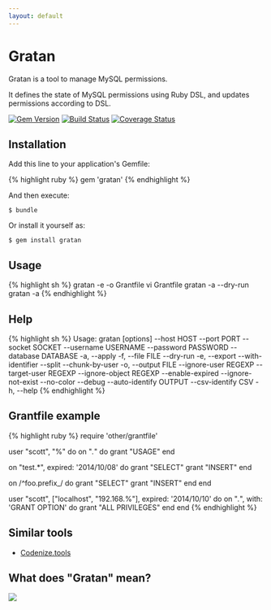 ```yaml
---
layout: default
---
```


# Gratan

Gratan is a tool to manage MySQL permissions.

It defines the state of MySQL permissions using Ruby DSL, and updates permissions according to DSL.

[![Gem Version](https://badge.fury.io/rb/gratan.svg)](http://badge.fury.io/rb/gratan)
[![Build Status](https://travis-ci.org/winebarrel/gratan.svg?branch=master)](https://travis-ci.org/winebarrel/gratan)
[![Coverage Status](https://img.shields.io/coveralls/winebarrel/gratan.svg)](https://coveralls.io/r/winebarrel/gratan?branch=master)

## Installation

Add this line to your application's Gemfile:

{% highlight ruby %}
gem 'gratan'
{% endhighlight %}


And then execute:

    $ bundle

Or install it yourself as:

    $ gem install gratan

## Usage

{% highlight sh %}
gratan -e -o Grantfile
vi Grantfile
gratan -a --dry-run
gratan -a
{% endhighlight %}

## Help

{% highlight sh %}
Usage: gratan [options]
        --host HOST
        --port PORT
        --socket SOCKET
        --username USERNAME
        --password PASSWORD
        --database DATABASE
    -a, --apply
    -f, --file FILE
        --dry-run
    -e, --export
        --with-identifier
        --split
        --chunk-by-user
    -o, --output FILE
        --ignore-user REGEXP
        --target-user REGEXP
        --ignore-object REGEXP
        --enable-expired
        --ignore-not-exist
        --no-color
        --debug
        --auto-identify OUTPUT
        --csv-identify CSV
    -h, --help
{% endhighlight %}

## Grantfile example

{% highlight ruby %}
require 'other/grantfile'

user "scott", "%" do
  on "*.*" do
    grant "USAGE"
  end

  on "test.*", expired: '2014/10/08' do
    grant "SELECT"
    grant "INSERT"
  end

  on /^foo\.prefix_/ do
    grant "SELECT"
    grant "INSERT"
  end
end

user "scott", ["localhost", "192.168.%"], expired: '2014/10/10' do
  on "*.*", with: 'GRANT OPTION' do
    grant "ALL PRIVILEGES"
  end
end
{% endhighlight %}

## Similar tools
* [Codenize.tools](http://http://codenize.tools/)

## What does "Gratan" mean?

[![](http://i.gyazo.com/c37d934ba0a61f760603ce4c56401e60.png)](https://www.google.com/search?q=gratin&tbm=isch)
